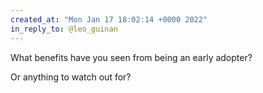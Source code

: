 ```yaml
---
created_at: "Mon Jan 17 18:02:14 +0000 2022"
in_reply_to: @leo_guinan
---
```


What benefits have you seen from being an early adopter?

Or anything to watch out for?
